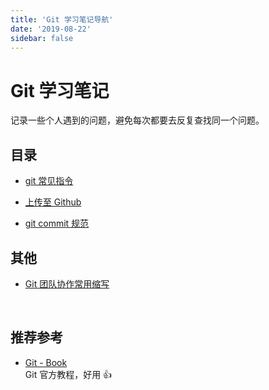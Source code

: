 ```yaml
---
title: 'Git 学习笔记导航'
date: '2019-08-22'
sidebar: false
---
```


# Git 学习笔记

记录一些个人遇到的问题，避免每次都要去反复查找同一个问题。

## 目录

- [git 常见指令](./git-command.md)

- [上传至 Github](./upload2github.md)

- [git commit 规范](./commit-standard.md)

## 其他

- [Git 团队协作常用缩写](./abbr.md) <!-- sidebar 未收录 -->

<br>

## 推荐参考

- [Git - Book](https://git-scm.com/book/zh/v2)  
  Git 官方教程，好用 👍
